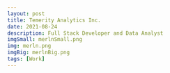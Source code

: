 ```yaml
---
layout: post
title: Temerity Analytics Inc.
date: 2021-08-24
description: Full Stack Developer and Data Analyst
imgSmall: merlnSmall.png
img: merln.png
imgBig: merlnBig.png
tags: [Work]
---
```

